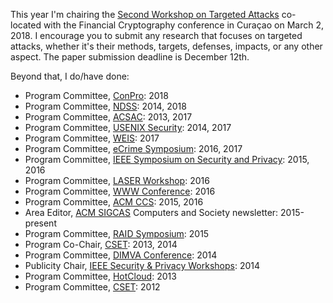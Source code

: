 This year I'm chairing the 
[Second Workshop on Targeted Attacks](https://fc18.ifca.ai/targetedattacks/)
co-located with the Financial
Cryptography conference in Curaçao on March 2, 2018. I encourage you to submit any research that focuses
on targeted attacks, whether it's their methods, targets, defenses, impacts, or any other aspect. The paper submission
deadline is December 12th.

Beyond that, I do/have done:

* Program Committee, [ConPro](https://www.ieee-security.org/TC/SP2018/workshops.html#ConPro): 2018
* Program Committee, [NDSS][ndss]: 2014, 2018
* Program Committee, [ACSAC][acsac]: 2013, 2017
* Program Committee, [USENIX Security][usec]: 2014, 2017
* Program Committee, [WEIS][weis]: 2017
* Program Committee, [eCrime Symposium][ecrime]: 2016, 2017
* Program Committee, [IEEE Symposium on Security and Privacy][snp]: 2015, 2016
* Program Committee, [LASER Workshop][laser]: 2016
* Program Committee, [WWW Conference][www]: 2016
* Program Committee, [ACM CCS][ccs]: 2015, 2016
* Area Editor, [ACM SIGCAS](http://www.sigcas.org/) Computers and Society newsletter: 2015-present
* Program Committee, [RAID Symposium][raid]: 2015
* Program Co-Chair, [CSET][cset]: 2013, 2014
* Program Committee, [DIMVA Conference][dimva]: 2014
* Publicity Chair, [IEEE Security & Privacy Workshops][spw]: 2014
* Program Committee, [HotCloud][hotcloud]: 2013
* Program Committee, [CSET][cset]: 2012

[cset]: https://www.usenix.org/conferences/byname/135
[hotcloud]: https://www.usenix.org/conferences/byname/1
[ndss]: https://www.internetsociety.org/events/ndss-symposium
[dimva]: http://www.dimva.org/
[raid]: http://www.raid-symposium.org/
[spw]: http://www.ieee-security.org/TC/SP2014/
[www]: http://www.iw3c2.org/
[snp]: http://www.ieee-security.org/TC/SP-Index.html
[ccs]: http://dl.acm.org/event.cfm?id=RE182
[laser]: http://www.laser-workshop.org/
[ecrime]: http://www.antiphishing.org/apwg-events/
[weis]: http://econinfosec.org/
[usec]: https://www.usenix.org/conferences/byname/108
[acsac]: https://www.acsac.org
